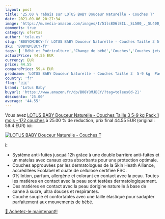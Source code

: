 ```yaml
---
layout: post
title: '25.00 % rabais sur LOTUS BABY Douceur Naturelle - Couches T'
date: 2021-09-06 20:27:34
image: 'https://m.media-amazon.com/images/I/51lsBD6lEIL._SL500_._SL400_.jpg'
comments: true
category: ofertas
author: 'tole.es'
slug: 'B08YQMJBCY-fr LOTUS BABY Douceur Naturelle - Couches Taille 3 5-9 kg...'
sku: 'B08YQMJBCY-fr'
tags: [ 'Bébé et Puériculture','Change de bébé','Couches','Couches jetables','Couches jetables bébé','lotus baby', ]
actualPrice: 44.55 EUR
currency: EUR
price: 44.55
comparePrice: 59.4 EUR
prodname: 'LOTUS BABY Douceur Naturelle - Couches Taille 3  5-9 kg  Pack 1 mois - 172 couches'
country: 'fr'
flag: '🇫🇷'
brand: 'Lotus Baby'
buyurl: 'https://www.amazon.fr/dp/B08YQMJBCY/?tag=tolees0d-21'
descuento: '25.00'
average: '44.55'
---
```


Vous avez [LOTUS BABY Douceur Naturelle - Couches Taille 3  5-9 kg  Pack 1 mois - 172 couches](https://www.amazon.fr/dp/B08YQMJBCY/?tag=tolees0d-21)  à  25.00 % de réduction, prix final  44.55 EUR (original: 59.4 EUR) ici:

[![LOTUS BABY Douceur Naturelle - Couches T](https://m.media-amazon.com/images/I/51lsBD6lEIL._SL500_._SL400_.jpg)](https://www.amazon.fr/dp/B08YQMJBCY/?tag=tolees0d-21)

ℹ️:

- Système anti-fuites jusquà 12h grâce à une double barrière anti-fuites et un matelas avec canaux extra absorbants pour une protection optimale.
- Couches approuvées par les dermatologues de la Skin Heath Alliance, accréditées Ecolabel et ouate de cellulose certifiée FSC.
- 0% lotion, parfum, allergène et colorant en contact avec la peau. Toutes les matières en contact avec la peau sont testées dermatologiquement.
- Des matières en contact avec la peau dorigine naturelle à base de canne à sucre, ultra douces et respirantes.
- Couche souple et confortables avec une taille élastique pour sadapter parfaitement aux mouvements de bébé.

[🛒 Achetez-le maintenant!!](https://www.amazon.fr/dp/B08YQMJBCY/?tag=tolees0d-21)
